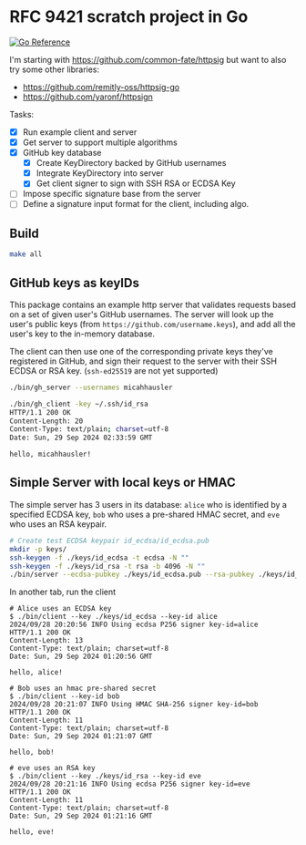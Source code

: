 # RFC 9421 scratch project in Go

[![Go Reference](https://pkg.go.dev/badge/github.com/micahhausler/httpsig-scratch.svg)](https://pkg.go.dev/github.com/micahhausler/httpsig-scratch)

I'm starting with https://github.com/common-fate/httpsig but want to also try some other libraries:

* https://github.com/remitly-oss/httpsig-go
* https://github.com/yaronf/httpsign

Tasks:
- [x] Run example client and server
- [x] Get server to support multiple algorithms
- [x] GitHub key database
  - [x] Create KeyDirectory backed by GitHub usernames
  - [x] Integrate KeyDirectory into server
  - [x] Get client signer to sign with SSH RSA or ECDSA Key
- [ ] Impose specific signature base from the server
- [ ] Define a signature input format for the client, including algo.

## Build
```sh
make all
```

## GitHub keys as keyIDs

This package contains an example http server that validates requests based on a set of given user's GitHub usernames. The server will look up the user's public keys (from `https://github.com/username.keys`), and add all the user's key to the in-memory database.

The client can then use one of the corresponding private keys they've registered in GitHub, and sign their request to the server with their SSH ECDSA or RSA key. (`ssh-ed25519` are not yet supported)

```sh
./bin/gh_server --usernames micahhausler
```

```sh
./bin/gh_client -key ~/.ssh/id_rsa
HTTP/1.1 200 OK
Content-Length: 20
Content-Type: text/plain; charset=utf-8
Date: Sun, 29 Sep 2024 02:33:59 GMT

hello, micahhausler!
```

## Simple Server with local keys or HMAC

The simple server has 3 users in its database: `alice` who is identified by a specified ECDSA key, `bob` who uses a pre-shared HMAC secret, and `eve` who uses an RSA keypair.

```sh
# Create test ECDSA keypair id_ecdsa/id_ecdsa.pub
mkdir -p keys/
ssh-keygen -f ./keys/id_ecdsa -t ecdsa -N ""
ssh-keygen -f ./keys/id_rsa -t rsa -b 4096 -N ""
./bin/server --ecdsa-pubkey ./keys/id_ecdsa.pub --rsa-pubkey ./keys/id_rsa.pub
```

In another tab, run the client
```
# Alice uses an ECDSA key
$ ./bin/client --key ./keys/id_ecdsa --key-id alice
2024/09/28 20:20:56 INFO Using ecdsa P256 signer key-id=alice
HTTP/1.1 200 OK
Content-Length: 13
Content-Type: text/plain; charset=utf-8
Date: Sun, 29 Sep 2024 01:20:56 GMT

hello, alice!

# Bob uses an hmac pre-shared secret
$ ./bin/client --key-id bob
2024/09/28 20:21:07 INFO Using HMAC SHA-256 signer key-id=bob
HTTP/1.1 200 OK
Content-Length: 11
Content-Type: text/plain; charset=utf-8
Date: Sun, 29 Sep 2024 01:21:07 GMT

hello, bob!

# eve uses an RSA key
$ ./bin/client --key ./keys/id_rsa --key-id eve
2024/09/28 20:21:16 INFO Using ecdsa P256 signer key-id=eve
HTTP/1.1 200 OK
Content-Length: 11
Content-Type: text/plain; charset=utf-8
Date: Sun, 29 Sep 2024 01:21:16 GMT

hello, eve!
```
